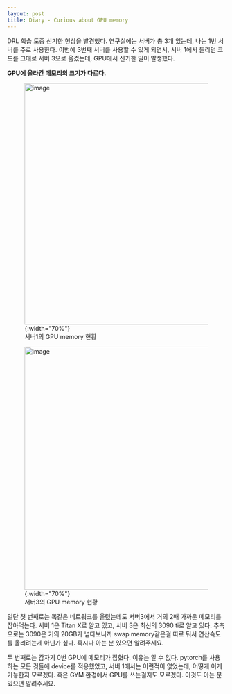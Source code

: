 ```yaml
---
layout: post
title: Diary - Curious about GPU memory
---
```


DRL 학습 도중 신기한 현상을 발견했다. 연구실에는 서버가 총 3개 있는데, 나는 1번 서버를 주로 사용한다. 이번에 3번째 서버를 사용할 수 있게 되면서, 서버 1에서 돌리던 코드를 그대로 서버 3으로 옮겼는데, GPU에서 신기한 일이 발생했다.  

**GPU에 올라간 메모리의 크기가 다르다.**  
<figure>
<img width="556" alt="image" src="https://user-images.githubusercontent.com/57203764/165021666-5300eace-7da5-4d64-b7bc-702841119170.png?style=centerme">{:width="70%"}
<figcaption>서버1의 GPU memory 현황</figcaption>
</figure>
<figure>
<img width="560" alt="image" src="https://user-images.githubusercontent.com/57203764/165021435-197a295c-5c1c-4443-8820-f49cf58fad92.png?style=centerme">{:width="70%"}
<figcaption>서버3의 GPU memory 현황</figcaption>
</figure>

일단 첫 번째로는 똑같은 네트워크를 올렸는데도 서버3에서 거의 2배 가까운 메모리를 잡아먹는다.
서버 1은 Titan X로 알고 있고, 서버 3은 최신의 3090 ti로 알고 있다. 
추측으로는 3090은 거의 20GB가 넘다보니까 swap memory같은걸 따로 둬서 연산속도를 올리려는게 아닌가 싶다. 혹시나 아는 분 있으면 알려주세요.  

두 번째로는 갑자기 0번 GPU에 메모리가 잡혔다. 이유는 알 수 없다. pytorch를 사용하는 모든 것들에 device를 적용했었고, 서버 1에서는 이런적이 없었는데, 어떻게 이게 가능한지 모르겠다. 혹은 GYM 환경에서 GPU를 쓰는걸지도 모르겠다. 이것도 아는 분 있으면 알려주세요.
